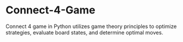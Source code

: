 # Connect-4-Game
Connect 4 game in Python utilizes game theory principles to optimize strategies, evaluate board states, and determine optimal moves.

